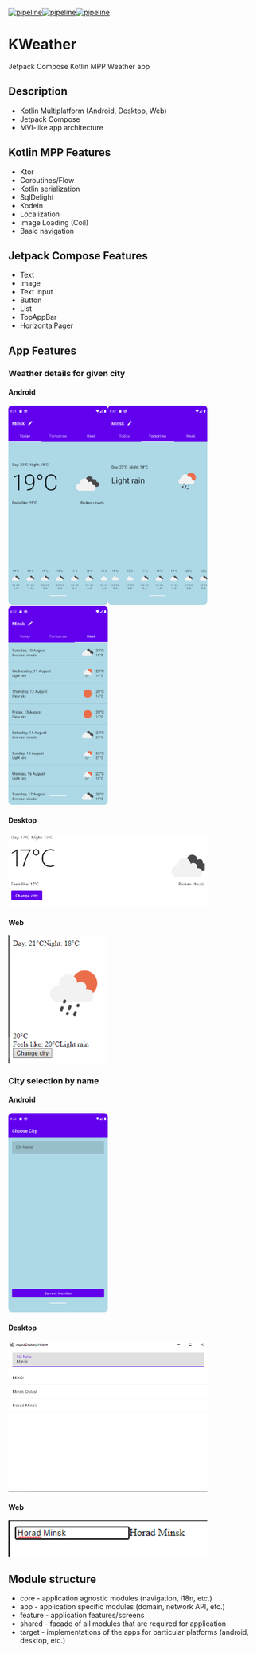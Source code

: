 [![pipeline](https://github.com/krossovochkin/KWeather/actions/workflows/pipeline-android.yml/badge.svg)](https://github.com/krossovochkin/KWeather/actions/workflows/pipeline-android.yml)[![pipeline](https://github.com/krossovochkin/KWeather/actions/workflows/pipeline-desktop.yml/badge.svg)](https://github.com/krossovochkin/KWeather/actions/workflows/pipeline-desktop.yml)[![pipeline](https://github.com/krossovochkin/KWeather/actions/workflows/pipeline-web.yml/badge.svg)](https://github.com/krossovochkin/KWeather/actions/workflows/pipeline-web.yml)

# KWeather
Jetpack Compose Kotlin MPP Weather app

## Description

- Kotlin Multiplatform (Android, Desktop, Web)
- Jetpack Compose
- MVI-like app architecture

## Kotlin MPP Features

- Ktor
- Coroutines/Flow
- Kotlin serialization
- SqlDelight
- Kodein
- Localization
- Image Loading (Coil)
- Basic navigation

## Jetpack Compose Features

- Text
- Image
- Text Input
- Button
- List
- TopAppBar
- HorizontalPager

## App Features

### Weather details for given city

#### Android
<img src="https://raw.githubusercontent.com/krossovochkin/KWeather/master/doc/weather_details_today.png" width="200"/><img src="https://raw.githubusercontent.com/krossovochkin/KWeather/master/doc/weather_details_tomorrow.png" width="200"/><img src="https://raw.githubusercontent.com/krossovochkin/KWeather/master/doc/weather_details_week.png" width="200"/>

#### Desktop
<img src="https://raw.githubusercontent.com/krossovochkin/KWeather/master/doc/weather_details_desktop.png" width="400"/>

#### Web
<img src="https://raw.githubusercontent.com/krossovochkin/KWeather/master/doc/weather_details_web.png" width="200"/>

### City selection by name

#### Android
<img src="https://raw.githubusercontent.com/krossovochkin/KWeather/master/doc/city_list.png" width="200"/>

#### Desktop
<img src="https://raw.githubusercontent.com/krossovochkin/KWeather/master/doc/city_list_desktop.png" width="400"/>

#### Web
<img src="https://raw.githubusercontent.com/krossovochkin/KWeather/master/doc/city_list_web.png" width="400"/>

## Module structure

- core - application agnostic modules (navigation, i18n, etc.)
- app - application specific modules (domain, network API, etc.)
- feature - application features/screens
- shared - facade of all modules that are required for application
- target - implementations of the apps for particular platforms (android, desktop, etc.)
